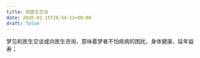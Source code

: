 ```yaml
---
title: 和医生交谈
date: 2020-02-15T20:54:12+08:00
draft: false
---
```


梦见和医生交谈或向医生咨询，意味着梦者不怕疾病的困扰，身体健康，延年益寿；